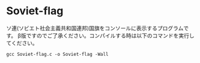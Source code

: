 # Soviet-flag

ソ連(ソビエト社会主義共和国連邦)国旗をコンソールに表示するプログラムです。
β版ですのでご了承ください。コンパイルする時は以下のコマンドを実行してください。
```
gcc Soviet-flag.c -o Soviet-flag -Wall
```
